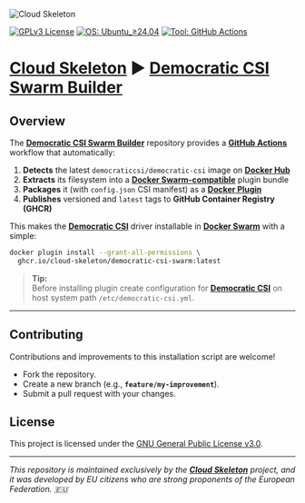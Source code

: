 ![Cloud Skeleton](./assets/logo.jpg)

[![GPLv3 License](https://img.shields.io/badge/License-GPLv3-blue.svg)](LICENSE) [![OS: Ubuntu_≥24.04](https://img.shields.io/badge/OS-Ubuntu_≥24.04-orange.svg)]() [![Tool: GitHub Actions](https://img.shields.io/badge/Tool-GitHub_Actions-blue.svg)]()

# **[Cloud Skeleton][cloud-skeleton]** ► **[Democratic CSI Swarm Builder][democratic-csi-swarm-builder]**

## Overview

The **[Democratic CSI Swarm Builder][democratic-csi-swarm-builder]** repository provides a **[GitHub Actions][github-actions]** workflow that automatically:

1. **Detects** the latest `democraticcsi/democratic-csi` image on **[Docker Hub][docker-hub]**  
2. **Extracts** its filesystem into a **[Docker Swarm-compatible][docker-swarm]** plugin bundle  
3. **Packages** it (with `config.json` CSI manifest) as a **[Docker Plugin][docker-plugin]**  
4. **Publishes** versioned and `latest` tags to **GitHub Container Registry (GHCR)**  

This makes the **[Democratic CSI][democratic-csi]** driver installable in **[Docker Swarm][docker-swarm]** with a simple:

```bash
docker plugin install --grant-all-permissions \
  ghcr.io/cloud-skeleton/democratic-csi-swarm:latest
```

> **Tip:**  
> Before installing plugin create configuration for **[Democratic CSI][democratic-csi]** on host system path `/etc/democratic-csi.yml`.

---

## Contributing

Contributions and improvements to this installation script are welcome!  
- Fork the repository.  
- Create a new branch (e.g., **`feature/my-improvement`**).  
- Submit a pull request with your changes.

## License

This project is licensed under the [GNU General Public License v3.0](LICENSE).

---

*This repository is maintained exclusively by the **[Cloud Skeleton][cloud-skeleton]** project, and it was developed by EU citizens who are strong proponents of the European Federation. 🇪🇺*

<!-- References -->
[cloud-skeleton]: https://github.com/cloud-skeleton/  
[democratic-csi]: https://github.com/democratic-csi/democratic-csi/tree/master/examples
[democratic-csi-swarm-builder]: https://github.com/cloud-skeleton/democratic-csi-swarm-builder/  
[docker-hub]: https://docs.docker.com/docker-hub/quickstart/  
[docker-plugin]: https://docs.docker.com/engine/extend/#developing-a-plugin  
[docker-swarm]: https://docs.docker.com/engine/swarm/  
[github-actions]: https://docs.github.com/en/actions/get-started/quickstart
